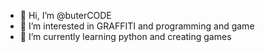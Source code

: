 - 👋 Hi, I’m @buterCODE
- 👀 I’m interested in GRAFFITI and programming and game
- 🌱 I’m currently learning python and creating games

<!---
buterCODE/buterCODE is a ✨ special ✨ repository because its `README.md` (this file) appears on your GitHub profile.
You can click the Preview link to take a look at your changes.
--->
